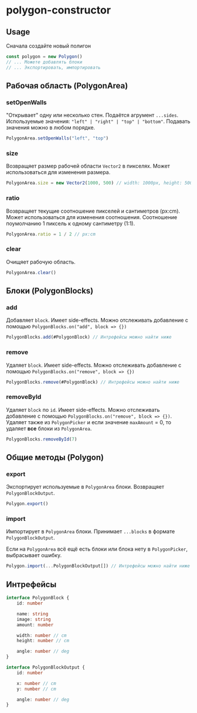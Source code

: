 # polygon-constructor

## Usage

Сначала создайте новый полигон

```js
const polygon = new Polygon()
// ... Можете добавлять блоки
// ... Экспортировать, импортировать
```

## Рабочая область (PolygonArea)

### setOpenWalls

"Открывает" одну или несколько стен. Подаётся агрумент `...sides`. Используемые значения: `"left" | "right" | "top" | "bottom"`. Подавать значения можно в любом порядке.

```js
PolygonArea.setOpenWalls("left", "top")
```

### size

Возвращяет размер рабочей области `Vector2` в пикселях. Может использоваться для изменения размера.

```js
PolygonArea.size = new Vector2(1000, 500) // width: 1000px, height: 500px
```

### ratio

Возвращяет текущие соотношение пикселей и сантиметров (px:cm). Может использоваться для изменения соотношения. Соотношение поумолчанию 1 пиксель к одному сантиметру (1:1).

```js
PolygonArea.ratio = 1 / 2 // px:cm
```

### clear

Очищяет рабочую область.

```js
PolygonArea.clear()
```

## Блоки (PolygonBlocks)

### add

Добавляет `block`. Имеет side-effects. Можно отслеживать добавление с помощью `PolygonBlocks.on("add", block => {})`

```js
PolygonBlocks.add(#PolygonBlock) // Интрефейсы можно найти ниже
```

### remove

Удаляет `block`. Имеет side-effects. Можно отслеживать добавление с помощью `PolygonBlocks.on("remove", block => {})`

```js
PolygonBlocks.remove(#PolygonBlock) // Интрефейсы можно найти ниже
```

### removeById

Удаляет `block` по `id`. Имеет side-effects. Можно отслеживать добавление с помощью `PolygonBlocks.on("remove", block => {})`. Удаляет также из `PolygonPicker` и если значение `maxAmount` = 0, то удаляет **все** блоки из `PolygonArea`.

```js
PolygonBlocks.removeById(7)
```

## Общие методы (Polygon)

### export

Экспортирует используемые в `PolygonArea` блоки. Возвращяет `PolygonBlockOutput`.

```js
Polygon.export()
```

### import

Импортирует в `PolygonArea` блоки. Принимает `...blocks` в формате `PolygonBlockOutput`.

Если на `PolygonArea` всё ещё есть блоки или блока нету в `PolygonPicker`, выбрасывает ошибку.

```js
Polygon.import(...PolygonBlockOutput[]) // Интрефейсы можно найти ниже
```

## Интрефейсы

```ts
interface PolygonBlock {
	id: number

	name: string
	image: string
	amount: number

	width: number // cm
	height: number // cm

	angle: number // deg
}
```

```ts
interface PolygonBlockOutput {
	id: number

	x: number // cm
	y: number // cm

	angle: number // deg
}
```

